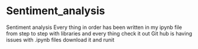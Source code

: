 # Sentiment_analysis
Sentiment analysis 
Every thing in order has been written in my ipynb file from step to step with libraries and every thing check it out
Git hub is having issues with .ipynb files download it and runit 
